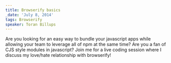 ```yaml
---
title: Browserify basics
_date: 'July 8, 2014'
tags: Browserify
speaker: Toran Billups
---
```


Are you looking for an easy way to bundle your javascript apps while allowing
your team to leverage all of npm at the same time? Are you a fan of CJS style
modules in javascript? Join me for a live coding session where I discuss my
love/hate relationship with browserify!
